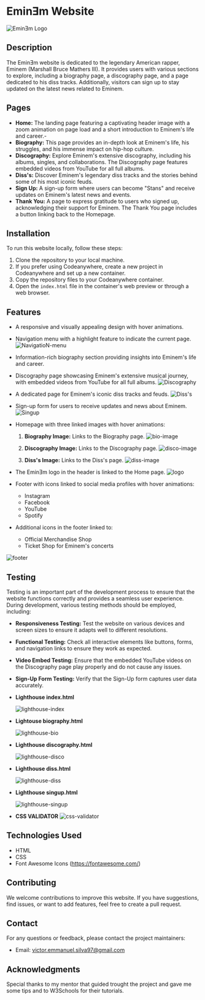 # EminƎm Website

![EminƎm Logo](docs/readme-images/mockup.jpg)

## Description

The EminƎm website is dedicated to the legendary American rapper, Eminem (Marshall Bruce Mathers III). It provides users with various sections to explore, including a biography page, a discography page, and a page dedicated to his diss tracks. Additionally, visitors can sign up to stay updated on the latest news related to Eminem.

## Pages

- **Home:** The landing page featuring a captivating header image with a zoom animation on page load and a short introduction to Eminem's life and career.- 
- **Biography:** This page provides an in-depth look at Eminem's life, his struggles, and his immense impact on hip-hop culture.
- **Discography:** Explore Eminem's extensive discography, including his albums, singles, and collaborations. The Discography page features embedded videos from YouTube for all full albums.
- **Diss's:** Discover Eminem's legendary diss tracks and the stories behind some of his most iconic feuds.
- **Sign Up:** A sign-up form where users can become "Stans" and receive updates on Eminem's latest news and events.
- **Thank You:** A page to express gratitude to users who signed up, acknowledging their support for Eminem. The Thank You page includes a button linking back to the Homepage.

## Installation

To run this website locally, follow these steps:

1. Clone the repository to your local machine.
2. If you prefer using Codeanywhere, create a new project in Codeanywhere and set up a new container.
3. Copy the repository files to your Codeanywhere container.
4. Open the `index.html` file in the container's web preview or through a web browser.

## Features

- A responsive and visually appealing design with hover animations.
- Navigation menu with a highlight feature to indicate the current page.
  ![NavigatioN-menu](docs/readme-images/nav-menu.jpg)
  
- Information-rich biography section providing insights into Eminem's life and career.
- Discography page showcasing Eminem's extensive musical journey, with embedded videos from YouTube for all full albums.
  ![Discography](docs/readme-images/disco-video-image.jpg)
  
- A dedicated page for Eminem's iconic diss tracks and feuds.
  ![Diss's](docs/readme-images/diss-text-video-image.jpg)
  
- Sign-up form for users to receive updates and news about Eminem.
  ![Singup](docs/readme-images/submit-image.jpg)
  
- Homepage with three linked images with hover animations:
  1. **Biography Image:** Links to the Biography page.
   ![bio-image](docs/readme-images/bio-image.jpg)
   
  2. **Discography Image:** Links to the Discography page.
   ![disco-image](docs/readme-images/disco-image.jpg)
   
  3. **Diss's Image:** Links to the Diss's page.
   ![diss-image](docs/readme-images/diss-image.jpg)
   
- The EminƎm logo in the header is linked to the Home page.
  ![logo](docs/readme-images/logo.jpg)
  
- Footer with icons linked to social media profiles with hover animations:
  - Instagram
  - Facebook
  - YouTube
  - Spotify
- Additional icons in the footer linked to:
  - Official Merchandise Shop
  - Ticket Shop for Eminem's concerts
  
![footer](docs/readme-images/footer-image.jpg)

## Testing

Testing is an important part of the development process to ensure that the website functions correctly and provides a seamless user experience. During development, various testing methods should be employed, including:


- **Responsiveness Testing:** Test the website on various devices and screen sizes to ensure it adapts well to different resolutions.

- **Functional Testing:** Check all interactive elements like buttons, forms, and navigation links to ensure they work as expected.
  
- **Video Embed Testing:** Ensure that the embedded YouTube videos on the Discography page play properly and do not cause any issues.
  
- **Sign-Up Form Testing:** Verify that the Sign-Up form captures user data accurately.

- **Lighthouse index.html**
  
  ![lighthouse-index](docs/testing/index-lighthouse.jpg) 

- **Lightouse biography.html**
  
  ![lighthouse-bio](docs/testing/bio%20lighthouse.jpg)

- **Lighthouse discography.html**
 
  ![lighthouse-disco](docs/testing/disco%20lighthouse.jpg)

- **Lighthouse diss.html**
 
  ![lighthouse-diss](docs/testing/diss%20lighthouse.jpg)

- **Lighthouse singup.html**
 
  ![lighthouse-singup](docs/testing/singup%20lighthouse.jpg)

- **CSS VALIDATOR**
  ![css-validator](docs/testing/css%20validator.jpg)
  
## Technologies Used

- HTML
- CSS
- Font Awesome Icons (<https://fontawesome.com/>)

## Contributing

We welcome contributions to improve this website. If you have suggestions, find issues, or want to add features, feel free to create a pull request.

## Contact

For any questions or feedback, please contact the project maintainers:

- Email: [victor.emmanuel.silva97@gmail.com](victor.emmanuel.silva97@gmail.com)


## Acknowledgments

Special thanks to my mentor that guided trought the project and gave me some tips and to W3Schools for their tutorials.
